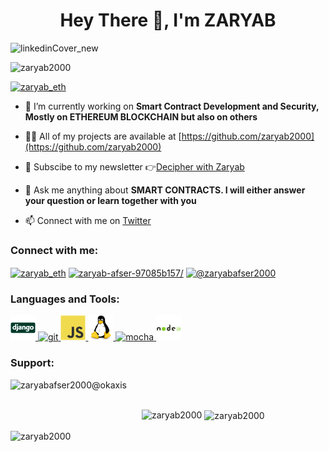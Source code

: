 <h1 align="center">Hey There 👋, I'm ZARYAB</h1>


![linkedinCover_new](https://github.com/zaryab2000/zaryab2000/assets/42082608/f4366f32-9868-4019-bbb0-2e06ca3ca973)


<p align="left"> <img src="https://komarev.com/ghpvc/?username=zaryab2000&label=Profile%20views&color=0e75b6&style=flat" alt="zaryab2000" /> </p>

<p align="left"> <a href="https://twitter.com/zaryab_eth" target="blank"><img src="https://img.shields.io/twitter/follow/zaryab_eth?logo=twitter&style=for-the-badge" alt="zaryab_eth" /></a> </p>

- 🔭 I’m currently working on **Smart Contract Development and Security, Mostly on ETHEREUM BLOCKCHAIN but also on others**

- 👨‍💻 All of my projects are available at [https://github.com/zaryab2000](https://github.com/zaryab2000)

- 📝 Subscibe to my newsletter 👉[Decipher with Zaryab](https://www.zaryabs.com/)

- 💬 Ask me anything about **SMART CONTRACTS. I will either answer your question or learn together with you**

- 📫 Connect with me on [Twitter](https://twitter.com/zaryab_eth)


<h3 align="left">Connect with me:</h3>
<p align="left">
<a href="https://twitter.com/zaryab_eth" target="blank"><img align="center" src="https://raw.githubusercontent.com/rahuldkjain/github-profile-readme-generator/master/src/images/icons/Social/twitter.svg" alt="zaryab_eth" height="30" width="40" /></a>
<a href="https://linkedin.com/in/zaryab-afser-97085b157/" target="blank"><img align="center" src="https://raw.githubusercontent.com/rahuldkjain/github-profile-readme-generator/master/src/images/icons/Social/linked-in-alt.svg" alt="zaryab-afser-97085b157/" height="30" width="40" /></a>
<a href="https://www.zaryabs.com/" target="blank"><img align="center" src="https://raw.githubusercontent.com/rahuldkjain/github-profile-readme-generator/master/src/images/icons/Social/medium.svg" alt="@zaryabafser2000" height="30" width="40" /></a>
</p>

<h3 align="left">Languages and Tools:</h3>
<p align="left"> <a href="https://www.djangoproject.com/" target="_blank"> <img src="https://raw.githubusercontent.com/devicons/devicon/master/icons/django/django-original.svg" alt="django" width="40" height="40"/> </a> <a href="https://git-scm.com/" target="_blank"> <img src="https://www.vectorlogo.zone/logos/git-scm/git-scm-icon.svg" alt="git" width="40" height="40"/> </a> <a href="https://developer.mozilla.org/en-US/docs/Web/JavaScript" target="_blank"> <img src="https://raw.githubusercontent.com/devicons/devicon/master/icons/javascript/javascript-original.svg" alt="javascript" width="40" height="40"/> </a> <a href="https://www.linux.org/" target="_blank"> <img src="https://raw.githubusercontent.com/devicons/devicon/master/icons/linux/linux-original.svg" alt="linux" width="40" height="40"/> </a> <a href="https://mochajs.org" target="_blank"> <img src="https://www.vectorlogo.zone/logos/mochajs/mochajs-icon.svg" alt="mocha" width="40" height="40"/> </a> <a href="https://nodejs.org" target="_blank"> <img src="https://raw.githubusercontent.com/devicons/devicon/master/icons/nodejs/nodejs-original-wordmark.svg" alt="nodejs" width="40" height="40"/> </a> </p>

<h3 align="left">Support:</h3>
<p><a href="https://www.buymeacoffee.com/zaryab2000"> <img align="left" src="https://cdn.buymeacoffee.com/buttons/v2/default-yellow.png" height="50" width="210" alt="zaryabafser2000@okaxis" /></a></p><br><br>

<p><img align="left" src="https://github-readme-stats.vercel.app/api/top-langs?username=zaryab2000&show_icons=true&locale=en&layout=compact" alt="zaryab2000" /></p>

<p>&nbsp;<img align="center" src="https://github-readme-stats.vercel.app/api?username=zaryab2000&show_icons=true&locale=en" alt="zaryab2000" /></p>

<p><img align="center" src="https://github-readme-streak-stats.herokuapp.com/?user=zaryab2000&" alt="zaryab2000" /></p>
